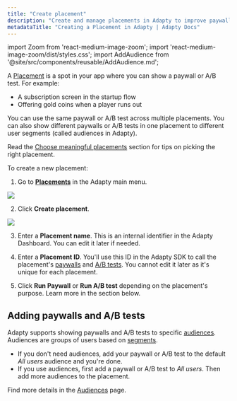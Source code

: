 ```yaml
---
title: "Create placement"
description: "Create and manage placements in Adapty to improve paywall performance."
metadataTitle: "Creating a Placement in Adapty | Adapty Docs"
---
```


import Zoom from 'react-medium-image-zoom';
import 'react-medium-image-zoom/dist/styles.css';
import AddAudience from '@site/src/components/reusable/AddAudience.md';

A [Placement](placements) is a spot in your app where you can show a paywall or A/B test. For example:

- A subscription screen in the startup flow
- Offering gold coins when a player runs out

You can use the same paywall or A/B test across multiple placements. You can also show different paywalls or A/B tests in one placement to different user segments (called audiences in Adapty).

Read the [Choose meaningful placements](choose-meaningful-placements) section for tips on picking the right placement.

To create a new placement:

1. Go to **[Placements](https://app.adapty.io/placements)** in the Adapty main menu.

   

<Zoom>
  <img src={require('./img/0561bf8-placements_create_new.webp').default}
  style={{
    border: '1px solid #727272', /* border width and color */
    width: '700px', /* image width */
    display: 'block', /* for alignment */
    margin: '0 auto' /* center alignment */
  }}
/>
</Zoom>



2. Click **Create placement**.


<Zoom>
  <img src={require('./img/new_placement.webp').default}
  style={{
    border: '1px solid #727272', /* border width and color */
    width: '700px', /* image width */
    display: 'block', /* for alignment */
    margin: '0 auto' /* center alignment */
  }}
/>
</Zoom>



3. Enter a **Placement name**. This is an internal identifier in the Adapty Dashboard. You can edit it later if needed.

4. Enter a **Placement ID**. You'll use this ID in the Adapty SDK to call the placement's [paywalls](paywalls) and [A/B tests](ab-tests). You cannot edit it later as it's unique for each placement.

5. Click **Run Paywall** or **Run A/B test** depending on the placement's purpose. Learn more in the section below.

## Adding paywalls and A/B tests
Adapty supports showing paywalls and A/B tests to specific [audiences](audience). Audiences are groups of users based on [segments](segments.md).

- If you don't need audiences, add your paywall or A/B test to the default *All users* audience and you're done.
- If you use audiences, first add a paywall or A/B test to *All users*. Then add more audiences to the placement.

Find more details in the [Audiences](audience) page.

   <AddAudience />